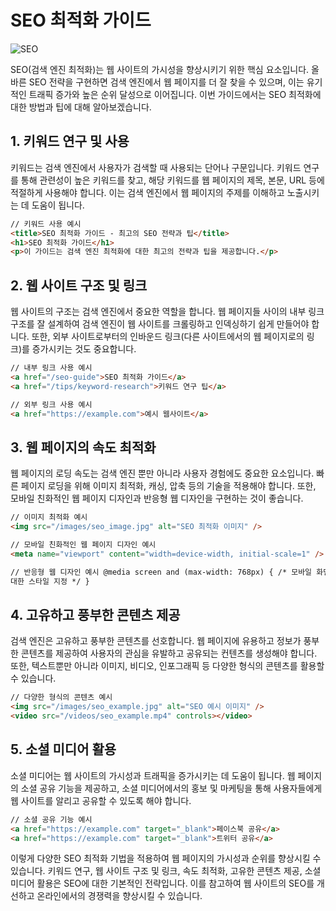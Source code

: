 # SEO 최적화 가이드

![SEO](https://images.unsplash.com/photo-1560472354-b33ff0c44a43?ixlib=rb-4.0.3&ixid=MnwxMjA3fDB8MHxwaG90by1wYWdlfHx8fGVufDB8fHx8&auto=format&fit=crop&w=2751&q=80)

SEO(검색 엔진 최적화)는 웹 사이트의 가시성을 향상시키기 위한 핵심 요소입니다. 올바른 SEO 전략을 구현하면 검색 엔진에서 웹 페이지를 더 잘 찾을 수 있으며, 이는 유기적인 트래픽 증가와 높은 순위 달성으로 이어집니다. 이번 가이드에서는 SEO 최적화에 대한 방법과 팁에 대해 알아보겠습니다.

## 1. 키워드 연구 및 사용

키워드는 검색 엔진에서 사용자가 검색할 때 사용되는 단어나 구문입니다. 키워드 연구를 통해 관련성이 높은 키워드를 찾고, 해당 키워드를 웹 페이지의 제목, 본문, URL 등에 적절하게 사용해야 합니다. 이는 검색 엔진에서 웹 페이지의 주제를 이해하고 노출시키는 데 도움이 됩니다.

```html
// 키워드 사용 예시
<title>SEO 최적화 가이드 - 최고의 SEO 전략과 팁</title>
<h1>SEO 최적화 가이드</h1>
<p>이 가이드는 검색 엔진 최적화에 대한 최고의 전략과 팁을 제공합니다.</p>
```

## 2. 웹 사이트 구조 및 링크

웹 사이트의 구조는 검색 엔진에서 중요한 역할을 합니다. 웹 페이지들 사이의 내부 링크 구조를 잘 설계하여 검색 엔진이 웹 사이트를 크롤링하고 인덱싱하기 쉽게 만들어야 합니다. 또한, 외부 사이트로부터의 인바운드 링크(다른 사이트에서의 웹 페이지로의 링크)를 증가시키는 것도 중요합니다.

```html
// 내부 링크 사용 예시
<a href="/seo-guide">SEO 최적화 가이드</a>
<a href="/tips/keyword-research">키워드 연구 팁</a>

// 외부 링크 사용 예시
<a href="https://example.com">예시 웹사이트</a>
```

## 3. 웹 페이지의 속도 최적화

웹 페이지의 로딩 속도는 검색 엔진 뿐만 아니라 사용자 경험에도 중요한 요소입니다. 빠른 페이지 로딩을 위해 이미지 최적화, 캐싱, 압축 등의 기술을 적용해야 합니다. 또한, 모바일 친화적인 웹 페이지 디자인과 반응형 웹 디자인을 구현하는 것이 좋습니다.

```html
// 이미지 최적화 예시
<img src="/images/seo_image.jpg" alt="SEO 최적화 이미지" />

// 모바일 친화적인 웹 페이지 디자인 예시
<meta name="viewport" content="width=device-width, initial-scale=1" />

// 반응형 웹 디자인 예시 @media screen and (max-width: 768px) { /* 모바일 화면에
대한 스타일 지정 */ }
```

## 4. 고유하고 풍부한 콘텐츠 제공

검색 엔진은 고유하고 풍부한 콘텐츠를 선호합니다. 웹 페이지에 유용하고 정보가 풍부한 콘텐츠를 제공하여 사용자의 관심을 유발하고 공유되는 컨텐츠를 생성해야 합니다. 또한, 텍스트뿐만 아니라 이미지, 비디오, 인포그래픽 등 다양한 형식의 콘텐츠를 활용할 수 있습니다.

```html
// 다양한 형식의 콘텐츠 예시
<img src="/images/seo_example.jpg" alt="SEO 예시 이미지" />
<video src="/videos/seo_example.mp4" controls></video>
```

## 5. 소셜 미디어 활용

소셜 미디어는 웹 사이트의 가시성과 트래픽을 증가시키는 데 도움이 됩니다. 웹 페이지의 소셜 공유 기능을 제공하고, 소셜 미디어에서의 홍보 및 마케팅을 통해 사용자들에게 웹 사이트를 알리고 공유할 수 있도록 해야 합니다.

```html
// 소셜 공유 기능 예시
<a href="https://example.com" target="_blank">페이스북 공유</a>
<a href="https://example.com" target="_blank">트위터 공유</a>
```

이렇게 다양한 SEO 최적화 기법을 적용하여 웹 페이지의 가시성과 순위를 향상시킬 수 있습니다. 키워드 연구, 웹 사이트 구조 및 링크, 속도 최적화, 고유한 콘텐츠 제공, 소셜 미디어 활용은 SEO에 대한 기본적인 전략입니다. 이를 참고하여 웹 사이트의 SEO를 개선하고 온라인에서의 경쟁력을 향상시킬 수 있습니다.
